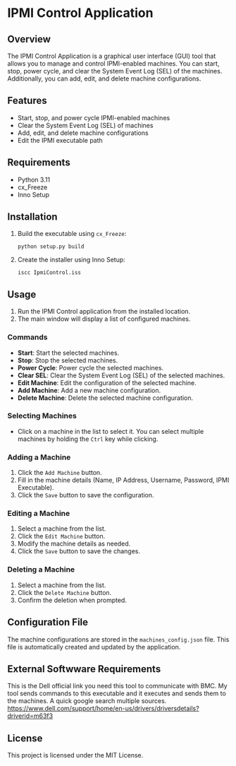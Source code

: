# IPMI Control Application

## Overview
The IPMI Control Application is a graphical user interface (GUI) tool that allows you to manage and control IPMI-enabled machines. You can start, stop, power cycle, and clear the System Event Log (SEL) of the machines. Additionally, you can add, edit, and delete machine configurations.

## Features
- Start, stop, and power cycle IPMI-enabled machines
- Clear the System Event Log (SEL) of machines
- Add, edit, and delete machine configurations
- Edit the IPMI executable path

## Requirements
- Python 3.11
- cx_Freeze
- Inno Setup

## Installation
1. Build the executable using `cx_Freeze`:
   ```
   python setup.py build
   ```
2. Create the installer using Inno Setup:
   ```
   iscc IpmiControl.iss
   ```

## Usage
1. Run the IPMI Control application from the installed location.
2. The main window will display a list of configured machines.

### Commands
- **Start**: Start the selected machines.
- **Stop**: Stop the selected machines.
- **Power Cycle**: Power cycle the selected machines.
- **Clear SEL**: Clear the System Event Log (SEL) of the selected machines.
- **Edit Machine**: Edit the configuration of the selected machine.
- **Add Machine**: Add a new machine configuration.
- **Delete Machine**: Delete the selected machine configuration.

### Selecting Machines
- Click on a machine in the list to select it. You can select multiple machines by holding the `Ctrl` key while clicking.

### Adding a Machine
1. Click the `Add Machine` button.
2. Fill in the machine details (Name, IP Address, Username, Password, IPMI Executable).
3. Click the `Save` button to save the configuration.

### Editing a Machine
1. Select a machine from the list.
2. Click the `Edit Machine` button.
3. Modify the machine details as needed.
4. Click the `Save` button to save the changes.

### Deleting a Machine
1. Select a machine from the list.
2. Click the `Delete Machine` button.
3. Confirm the deletion when prompted.

## Configuration File
The machine configurations are stored in the `machines_config.json` file. This file is automatically created and updated by the application.

## External Softwware Requirements
This is the Dell official link you need this tool to communicate with BMC. My tool sends commands to this executable and it executes and sends them to the machines.
A quick google search multiple sources.
https://www.dell.com/support/home/en-us/drivers/driversdetails?driverid=m63f3

## License
This project is licensed under the MIT License.
